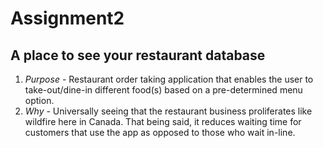 # Assignment2

## A place to see your restaurant database

1. *Purpose* - Restaurant order taking application that enables the user to take-out/dine-in different food(s) based on a pre-determined menu option.
2. *Why* - Universally seeing that the restaurant business proliferates like wildfire here in Canada. That being said, it reduces waiting time for customers that use the app as opposed to those who wait in-line. 
